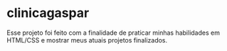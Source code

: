 # clinicagaspar
Esse projeto foi feito com a finalidade de praticar minhas habilidades em HTML/CSS e mostrar meus atuais projetos finalizados.
